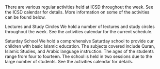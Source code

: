---
---

There are various regular activities held at ICSD throughout the week. See the ICSD calendar for details. More information on some of the activities can be found below.

Lectures and Study Circles
We hold a number of lectures and study circles throughout the week. See the activities calendar for the current schedule.

Saturday School
We hold a comprehensive Saturday school to provide our children with basic Islamic education. The subjects covered include Quran, Islamic Studies, and Arabic language instruction. The ages of the students range from four to fourteen. The school is held in two sessions due to the large number of students. See the activities calendar for details.
